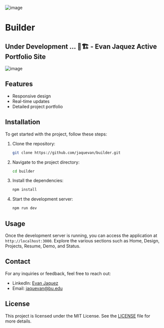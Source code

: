 ![image](https://github.com/user-attachments/assets/85cdd949-020a-4990-82f6-2cc4d3c0a6fb)

# Builder

## Under Development ... 🚧🏗️ - Evan Jaquez Active Portfolio Site 

![image](https://github.com/user-attachments/assets/61ab9ec2-6574-41c4-a317-943f350bf13d)

## Features
- Responsive design
- Real-time updates
- Detailed project portfolio

## Installation
To get started with the project, follow these steps:

1. Clone the repository:
    ```bash
    git clone https://github.com/jaquevan/builder.git
    ```
2. Navigate to the project directory:
    ```bash
    cd builder
    ```
3. Install the dependencies:
    ```bash
    npm install
    ```
4. Start the development server:
    ```bash
    npm run dev
    ```

## Usage
Once the development server is running, you can access the application at `http://localhost:3000`. Explore the various sections such as Home, Design, Projects, Resume, Demo, and Status.

## Contact
For any inquiries or feedback, feel free to reach out:
- LinkedIn: [Evan Jaquez](https://www.linkedin.com/in/evan-jaquez-118b5b294/)
- Email: [jaquevan@bu.edu](mailto:jaquevan@bu.edu)

## License
This project is licensed under the MIT License. See the [LICENSE](LICENSE) file for more details.
